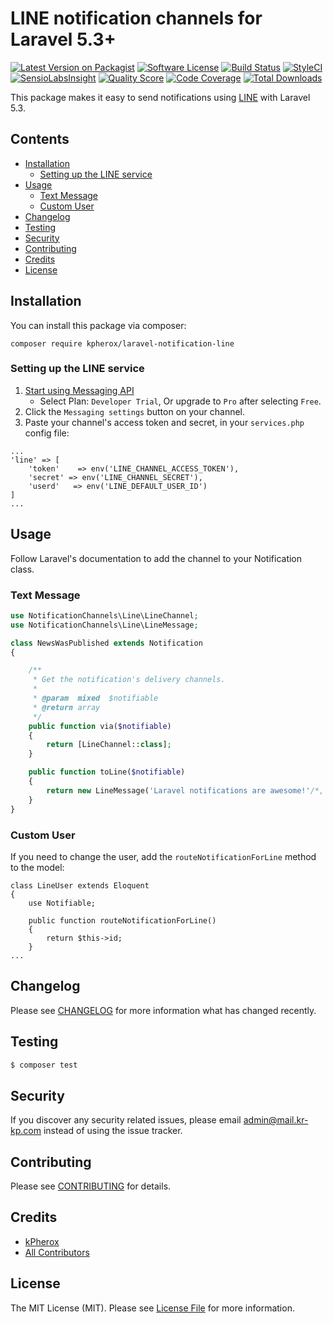 # LINE notification channels for Laravel 5.3+

[![Latest Version on Packagist](https://img.shields.io/packagist/v/kpherox/laravel-notification-line.svg?style=flat-square)](https://packagist.org/packages/kpherox/laravel-notification-line)
[![Software License](https://img.shields.io/badge/license-MIT-brightgreen.svg?style=flat-square)](LICENSE.md)
[![Build Status](https://img.shields.io/travis/kpherox/laravel-notification-line/master.svg?style=flat-square)](https://travis-ci.org/kpherox/laravel-notification-line)
[![StyleCI](https://styleci.io/repos/138256386/shield)](https://styleci.io/repos/138256386)
[![SensioLabsInsight](https://img.shields.io/sensiolabs/i/8139c804-4988-4f9a-ac1e-69e5f94081c4.svg?style=flat-square)](https://insight.sensiolabs.com/projects/8139c804-4988-4f9a-ac1e-69e5f94081c4)
[![Quality Score](https://img.shields.io/scrutinizer/g/kpherox/laravel-notification-line.svg?style=flat-square)](https://scrutinizer-ci.com/g/kpherox/laravel-notification-line)
[![Code Coverage](https://img.shields.io/scrutinizer/coverage/g/kpherox/laravel-notification-line/master.svg?style=flat-square)](https://scrutinizer-ci.com/g/kpherox/laravel-notification-line/?branch=master)
[![Total Downloads](https://img.shields.io/packagist/dt/kpherox/laravel-notification-line.svg?style=flat-square)](https://packagist.org/packages/kpherox/laravel-notification-line)

This package makes it easy to send notifications using [LINE](https://developers.line.me/) with Laravel 5.3.

## Contents

- [Installation](#installation)
	- [Setting up the LINE service](#setting-up-the-line-service)
- [Usage](#usage)
	- [Text Message](#text-message)
	- [Custom User](#custom-user)
- [Changelog](#changelog)
- [Testing](#testing)
- [Security](#security)
- [Contributing](#contributing)
- [Credits](#credits)
- [License](#license)


## Installation

You can install this package via composer:
```
composer require kpherox/laravel-notification-line
```

### Setting up the LINE service
1. [Start using Messaging API](https://developers.line.me/console/register/messaging-api/provider/)
    - Select Plan: `Developer Trial`, Or upgrade to `Pro` after selecting `Free`.
2. Click the `Messaging settings` button on your channel.
3. Paste your channel's access token and secret, in your `services.php` config file:
```
...
'line' => [
	'token'    => env('LINE_CHANNEL_ACCESS_TOKEN'),
	'secret' => env('LINE_CHANNEL_SECRET'),
	'userd'   => env('LINE_DEFAULT_USER_ID')
]
...
```

## Usage

Follow Laravel's documentation to add the channel to your Notification class.

### Text Message

```php
use NotificationChannels\Line\LineChannel;
use NotificationChannels\Line\LineMessage;

class NewsWasPublished extends Notification
{

    /**
     * Get the notification's delivery channels.
     *
     * @param  mixed  $notifiable
     * @return array
     */
    public function via($notifiable)
    {
        return [LineChannel::class];
    }

    public function toLine($notifiable)
    {
        return new LineMessage('Laravel notifications are awesome!'/*, 'Multiple message. Max: 5'*/);
    }
}
```

### Custom User
If you need to change the user, add the `routeNotificationForLine` method to the model:
```
class LineUser extends Eloquent
{
    use Notifiable;

    public function routeNotificationForLine()
    {
        return $this->id;
    }
...
```

## Changelog

Please see [CHANGELOG](CHANGELOG.md) for more information what has changed recently.

## Testing

``` bash
$ composer test
```

## Security

If you discover any security related issues, please email admin@mail.kr-kp.com instead of using the issue tracker.

## Contributing

Please see [CONTRIBUTING](CONTRIBUTING.md) for details.

## Credits

- [kPherox](https://github.com/kPherox)
- [All Contributors](../../contributors)

## License

The MIT License (MIT). Please see [License File](LICENSE.md) for more information.
